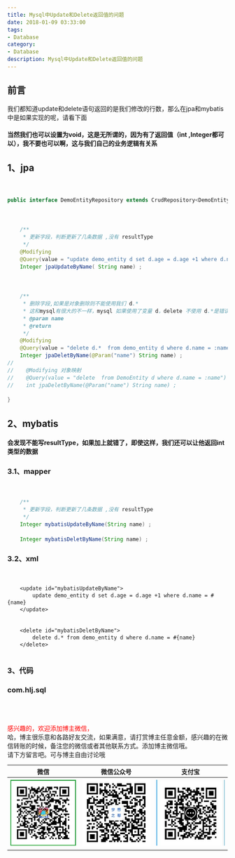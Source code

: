 ```yaml
---
title: Mysql中Update和Delete返回值的问题
date: 2018-01-09 03:33:00
tags: 
- Database
category: 
- Database
description: Mysql中Update和Delete返回值的问题
---
```

<!-- image url 
https://raw.githubusercontent.com/HealerJean/HealerJean.github.io/master/blogImages
　　首行缩进
<font color="red">  </font>

<font  color="red" size="4">   </font>


<font size="4">   </font>
-->

## 前言

我们都知道update和delete语句返回的是我们修改的行数，那么在jpa和mybatis中是如果实现的呢，请看下面

#### 当然我们也可以设置为void，这是无所谓的，因为有了返回值（int ,Integer都可以），我不要也可以啊，这与我们自己的业务逻辑有关系


## 1、jpa 


```java


public interface DemoEntityRepository extends CrudRepository<DemoEntity,Long> {
    
    

    /**
     * 更新字段，判断更新了几条数据 ,没有 resultType
     */
    @Modifying
    @Query(value = "update demo_entity d set d.age = d.age +1 where d.name =?1" ,nativeQuery = true)
    Integer jpaUpdateByName( String name) ;



    /**
     * 删除字段,如果是对象删除则不能使用我们 d.*
     * 这和mysql有很大的不一样，mysql 如果使用了变量 d，delete 不使用 d.*是错误的
     * @param name
     * @return
     */
    @Modifying
    @Query(value = "delete d.*  from demo_entity d where d.name = :name",nativeQuery = true)
    Integer jpaDeletByName(@Param("name") String name) ;
//
//    @Modifying 对象映射
//    @Query(value = "delete  from DemoEntity d where d.name = :name")
//    int jpaDeletByName(@Param("name") String name) ;

}


```


## 2、mybatis 

#### 会发现不能写resultType，如果加上就错了，即使这样，我们还可以让他返回int类型的数据

### 3.1、mapper

```java


    /**
     * 更新字段，判断更新了几条数据 ,没有 resultType
     */
    Integer mybatisUpdateByName(String name) ;

    Integer mybatisDeletByName(String name) ;


```


### 3.2、xml


```jsva


    <update id="mybatisUpdateByName">
        update demo_entity d set d.age = d.age +1 where d.name = #{name}
    </update>


    <delete id="mybatisDeletByName">
        delete d.* from demo_entity d where d.name = #{name}
    </delete>


```


### 3、代码

### com.hlj.sql



<br/><br/><br/>
<font color="red"> 感兴趣的，欢迎添加博主微信， </font><br/>
哈，博主很乐意和各路好友交流，如果满意，请打赏博主任意金额，感兴趣的在微信转账的时候，备注您的微信或者其他联系方式。添加博主微信哦。
<br/>
请下方留言吧。可与博主自由讨论哦

|微信 | 微信公众号|支付宝|
|:-------:|:-------:|:------:|
| ![微信](https://raw.githubusercontent.com/HealerJean/HealerJean.github.io/master/assets/img/tctip/weixin.jpg)|![微信公众号](https://raw.githubusercontent.com/HealerJean/HealerJean.github.io/master/assets/img/my/qrcode_for_gh_a23c07a2da9e_258.jpg)|![支付宝](https://raw.githubusercontent.com/HealerJean/HealerJean.github.io/master/assets/img/tctip/alpay.jpg) |




<!-- Gitalk 评论 start  -->

<link rel="stylesheet" href="https://unpkg.com/gitalk/dist/gitalk.css">
<script src="https://unpkg.com/gitalk@latest/dist/gitalk.min.js"></script> 
<div id="gitalk-container"></div>    
 <script type="text/javascript">
    var gitalk = new Gitalk({
		clientID: `1d164cd85549874d0e3a`,
		clientSecret: `527c3d223d1e6608953e835b547061037d140355`,
		repo: `HealerJean.github.io`,
		owner: 'HealerJean',
		admin: ['HealerJean'],
		id: 'ZCGRKNA0JL4gXoQ2',
    });
    gitalk.render('gitalk-container');
</script> 

<!-- Gitalk end -->


